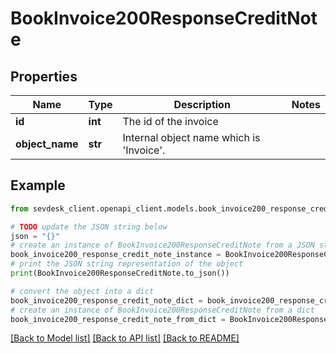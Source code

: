 # BookInvoice200ResponseCreditNote


## Properties

Name | Type | Description | Notes
------------ | ------------- | ------------- | -------------
**id** | **int** | The id of the invoice | 
**object_name** | **str** | Internal object name which is &#39;Invoice&#39;. | 

## Example

```python
from sevdesk_client.openapi_client.models.book_invoice200_response_credit_note import BookInvoice200ResponseCreditNote

# TODO update the JSON string below
json = "{}"
# create an instance of BookInvoice200ResponseCreditNote from a JSON string
book_invoice200_response_credit_note_instance = BookInvoice200ResponseCreditNote.from_json(json)
# print the JSON string representation of the object
print(BookInvoice200ResponseCreditNote.to_json())

# convert the object into a dict
book_invoice200_response_credit_note_dict = book_invoice200_response_credit_note_instance.to_dict()
# create an instance of BookInvoice200ResponseCreditNote from a dict
book_invoice200_response_credit_note_from_dict = BookInvoice200ResponseCreditNote.from_dict(book_invoice200_response_credit_note_dict)
```
[[Back to Model list]](../README.md#documentation-for-models) [[Back to API list]](../README.md#documentation-for-api-endpoints) [[Back to README]](../README.md)


